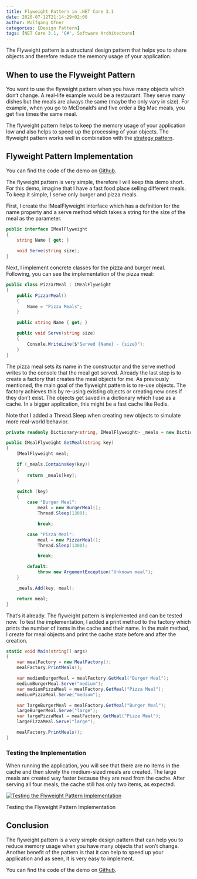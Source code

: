 ```yaml
---
title: Flyweight Pattern in .NET Core 3.1
date: 2020-07-12T21:14:29+02:00
author: Wolfgang Ofner
categories: [Design Pattern]
tags: [NET Core 3.1, 'C#', Software Architecture]
---
```

The Flyweight pattern is a structural design pattern that helps you to share objects and therefore reduce the memory usage of your application.

## When to use the Flyweight Pattern

You want to use the flyweight pattern when you have many objects which don&#8217;t change. A real-life example would be a restaurant. They serve many dishes but the meals are always the same (maybe the only vary in size). For example, when you go to McDonald&#8217;s and five order a Big Mac meals, you get five times the same meal.

The flyweight pattern helps to keep the memory usage of your application low and also helps to speed up the processing of your objects. The flyweight pattern works well in combination with the <a href="/strategy-pattern/" target="_blank" rel="noopener noreferrer">strategy pattern</a>.

## Flyweight Pattern Implementation

You can find the code of the demo on <a href="https://github.com/WolfgangOfner/.NetCore-FlyweightPattern" target="_blank" rel="noopener noreferrer">Github</a>.

The flyweight pattern is very simple, therefore I will keep this demo short. For this demo, imagine that I have a fast food place selling different meals. To keep it simple, I serve only burger and pizza meals.

First, I create the IMealFlyweight interface which has a definition for the name property and a serve method which takes a string for the size of the meal as the parameter.

```csharp  
public interface IMealFlyweight  
{  
    string Name { get; }
    
    void Serve(string size);  
}  
```

Next, I implement concrete classes for the pizza and burger meal. Following, you can see the implementation of the pizza meal:

```csharp  
public class PizzarMeal : IMealFlyweight
{
    public PizzarMeal()
    {
        Name = "Pizza Meals";
    }

    public string Name { get; }

    public void Serve(string size)
    {
        Console.WriteLine($"Served {Name} - {size}");
    }
}  
```

The pizza meal sets its name in the constructor and the serve method writes to the console that the meal got served. Already the last step is to create a factory that creates the meal objects for me. As previously mentioned, the main goal of the flyweight pattern is to re-use objects. The factory achieves this by re-using existing objects or creating new ones if they don&#8217;t exist. The objects get saved in a dictionary which I use as a cache. In a bigger application, this might be a fast cache like Redis.

Note that I added a Thread.Sleep when creating new objects to simulate more real-world behavior.

```csharp  
private readonly Dictionary<string, IMealFlyweight> _meals = new Dictionary<string, IMealFlyweight>();

public IMealFlyweight GetMeal(string key)
{
    IMealFlyweight meal;

    if (_meals.ContainsKey(key))
    {
        return _meals[key];
    }

    switch (key)
    {
        case "Burger Meal":
            meal = new BurgerMeal();
            Thread.Sleep(1300);

            break;

        case "Pizza Meal":
            meal = new PizzarMeal();
            Thread.Sleep(1300);

            break;

        default:
            throw new ArgumentException("Unknown meal");
    }

    _meals.Add(key, meal);

    return meal;
} 
```

That&#8217;s it already. The flyweight pattern is implemented and can be tested now. To test the implementation, I added a print method to the factory which prints the number of items in the cache and their name. In the main method, I create for meal objects and print the cache state before and after the creation.

```csharp  
static void Main(string[] args)
{
    var mealFactory = new MealFactory();
    mealFactory.PrintMeals();

    var mediumBurgerMeal = mealFactory.GetMeal("Burger Meal");
    mediumBurgerMeal.Serve("medium");
    var mediumPizzaMeal = mealFactory.GetMeal("Pizza Meal");
    mediumPizzaMeal.Serve("medium");

    var largeBurgerMeal = mealFactory.GetMeal("Burger Meal");
    largeBurgerMeal.Serve("large");
    var largePizzaMeal = mealFactory.GetMeal("Pizza Meal");
    largePizzaMeal.Serve("large");

    mealFactory.PrintMeals();
}     
```

### Testing the Implementation

When running the application, you will see that there are no items in the cache and then slowly the medium-sized meals are created. The large meals are created way faster because they are read from the cache. After serving all four meals, the cache still has only two items, as expected.

<div class="col-12 col-sm-10 aligncenter">
  <a href="/assets/img/posts/2020/07/Testing-the-Flyweight-Pattern-Implementation.jpg"><img loading="lazy" src="/assets/img/posts/2020/07/Testing-the-Flyweight-Pattern-Implementation.jpg" alt="Testing the Flyweight Pattern Implementation" /></a>
  
  <p>
    Testing the Flyweight Pattern Implementation
  </p>
</div>

## Conclusion

The flyweight pattern is a very simple design pattern that can help you to reduce memory usage when you have many objects that won&#8217;t change. Another benefit of the pattern is that it can help to speed up your application and as seen, it is very easy to implement.

You can find the code of the demo on <a href="https://github.com/WolfgangOfner/.NetCore-FlyweightPattern" target="_blank" rel="noopener noreferrer">Github</a>.